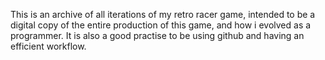 This is an archive of all iterations of my retro racer game, intended to be a digital copy of the entire production of this game, and how i evolved as a programmer. It is also a good practise to be using github and having an efficient workflow.
